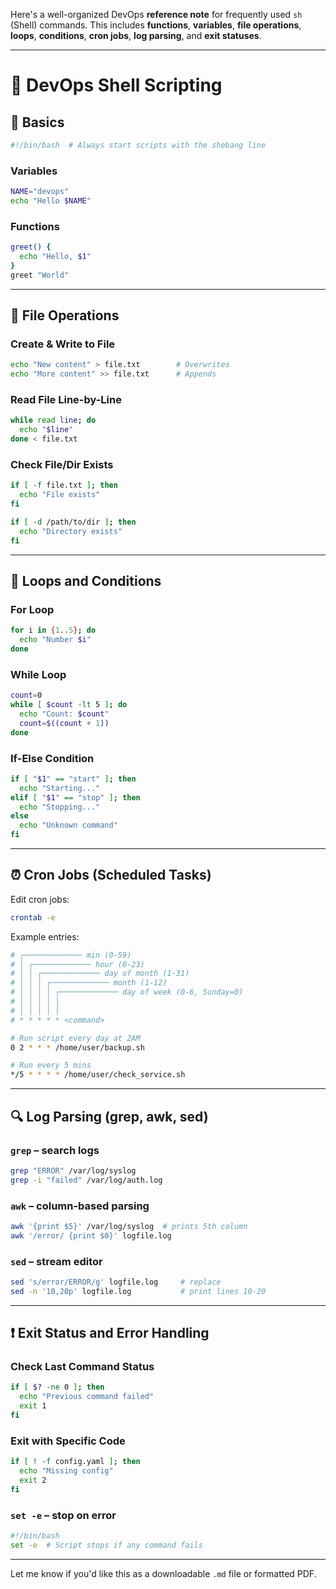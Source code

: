 Here's a well-organized DevOps **reference note** for frequently used `sh` (Shell) commands. This includes **functions**, **variables**, **file operations**, **loops**, **conditions**, **cron jobs**, **log parsing**, and **exit statuses**.

---

# 🧾 DevOps Shell Scripting 
## 🧠 Basics

```sh
#!/bin/bash  # Always start scripts with the shebang line
```

### Variables

```sh
NAME="devops"
echo "Hello $NAME"
```

### Functions

```sh
greet() {
  echo "Hello, $1"
}
greet "World"
```

---

## 📁 File Operations

### Create & Write to File

```sh
echo "New content" > file.txt        # Overwrites
echo "More content" >> file.txt      # Appends
```

### Read File Line-by-Line

```sh
while read line; do
  echo "$line"
done < file.txt
```

### Check File/Dir Exists

```sh
if [ -f file.txt ]; then
  echo "File exists"
fi

if [ -d /path/to/dir ]; then
  echo "Directory exists"
fi
```

---

## 🔁 Loops and Conditions

### For Loop

```sh
for i in {1..5}; do
  echo "Number $i"
done
```

### While Loop

```sh
count=0
while [ $count -lt 5 ]; do
  echo "Count: $count"
  count=$((count + 1))
done
```

### If-Else Condition

```sh
if [ "$1" == "start" ]; then
  echo "Starting..."
elif [ "$1" == "stop" ]; then
  echo "Stopping..."
else
  echo "Unknown command"
fi
```

---

## ⏰ Cron Jobs (Scheduled Tasks)

Edit cron jobs:

```sh
crontab -e
```

Example entries:

```sh
# ┌───────────── min (0-59)
# │ ┌───────────── hour (0-23)
# │ │ ┌───────────── day of month (1-31)
# │ │ │ ┌───────────── month (1-12)
# │ │ │ │ ┌───────────── day of week (0-6, Sunday=0)
# │ │ │ │ │
# │ │ │ │ │
# * * * * * <command>

# Run script every day at 2AM
0 2 * * * /home/user/backup.sh

# Run every 5 mins
*/5 * * * * /home/user/check_service.sh
```

---

## 🔍 Log Parsing (grep, awk, sed)

### `grep` – search logs

```sh
grep "ERROR" /var/log/syslog
grep -i "failed" /var/log/auth.log
```

### `awk` – column-based parsing

```sh
awk '{print $5}' /var/log/syslog  # prints 5th column
awk '/error/ {print $0}' logfile.log
```

### `sed` – stream editor

```sh
sed 's/error/ERROR/g' logfile.log     # replace
sed -n '10,20p' logfile.log           # print lines 10-20
```

---

## ❗ Exit Status and Error Handling

### Check Last Command Status

```sh
if [ $? -ne 0 ]; then
  echo "Previous command failed"
  exit 1
fi
```

### Exit with Specific Code

```sh
if [ ! -f config.yaml ]; then
  echo "Missing config"
  exit 2
fi
```

### `set -e` – stop on error

```sh
#!/bin/bash
set -e  # Script stops if any command fails
```

---

Let me know if you'd like this as a downloadable `.md` file or formatted PDF.
